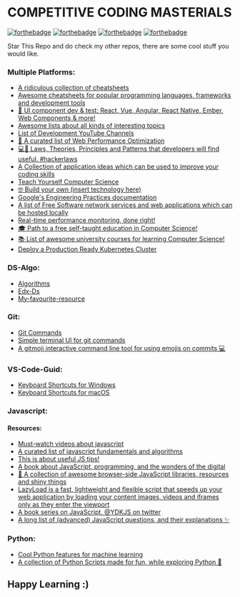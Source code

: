 
# COMPETITIVE CODING MASTERIALS

[![forthebadge](https://forthebadge.com/images/badges/built-by-developers.svg)](https://forthebadge.com)
[![forthebadge](https://forthebadge.com/images/badges/built-with-love.svg)](https://forthebadge.com)
[![forthebadge](https://forthebadge.com/images/badges/for-you.svg)](https://forthebadge.com)
[![forthebadge](https://forthebadge.com/images/badges/powered-by-coffee.svg)](https://forthebadge.com)

Star This Repo and do check my other repos, there are some cool stuff you would like.

### Multiple Platforms:

- [A ridiculous collection of cheatsheets](https://devhints.io/)
- [Awesome cheatsheets for popular programming languages, frameworks and development tools](https://lecoupa.github.io/awesome-cheatsheets/)
- [📓 UI component dev & test: React, Vue, Angular, React Native, Ember, Web Components & more!](https://github.com/storybookjs/storybook)
- [Awesome lists about all kinds of interesting topics](https://github.com/sindresorhus/awesome)
- [List of Development YouTube Channels](https://github.com/ErikCH/DevYouTubeList)
- [📝 A curated list of Web Performance Optimization](https://github.com/davidsonfellipe/awesome-wpo)
- [💻📖 Laws, Theories, Principles and Patterns that developers will find useful. #hackerlaws](https://github.com/dwmkerr/hacker-laws)
- [A Collection of application ideas which can be used to improve your coding skills](https://github.com/florinpop17/app-ideas)
- [Teach Yourself Computer Science](https://teachyourselfcs.com/)
- [🤓 Build your own (insert technology here)](https://github.com/danistefanovic/build-your-own-x)
- [Google's Engineering Practices documentation](https://github.com/google/eng-practices)
- [A list of Free Software network services and web applications which can be hosted locally](https://github.com/awesome-selfhosted/awesome-selfhosted)
- [Real-time performance monitoring, done right!](https://github.com/netdata/netdata)
- [🎓 Path to a free self-taught education in Computer Science!](https://github.com/ossu/computer-science)
- [📚 List of awesome university courses for learning Computer Science!](https://github.com/prakhar1989/awesome-courses)
- [Deploy a Production Ready Kubernetes Cluster](https://github.com/kubernetes-sigs/kubespray)

### DS-Algo:

- [Algorithms](https://www.udacity.com/course/intro-to-algorithms--cs215)
- [Edx-Ds](https://www.edx.org/course/algorithms-data-structures-microsoft-dev285x-1?source=aw&awc=6798_1601540416_db9cffd6b888e98bf0308379212a7062&utm_source=aw&utm_medium=affiliate_partner&utm_content=text-link&utm_term=85386_VigLink+Content)
- [My-favourite-resource](https://www.geeksforgeeks.org/data-structures/)

### Git:

- [Git Commands](https://gist.github.com/hofmannsven/6814451)
- [Simple terminal UI for git commands](https://github.com/jesseduffield/lazygit)
- [A gitmoji interactive command line tool for using emojis on commits 💻](https://github.com/carloscuesta/gitmoji-cli)

### VS-Code-Guid:

- [Keyboard Shortcuts for Windows](https://code.visualstudio.com/shortcuts/keyboard-shortcuts-windows.pdf)
- [Keyboard Shortcuts for macOS](https://code.visualstudio.com/shortcuts/keyboard-shortcuts-macos.pdf)

### Javascript:

#### Resources:

- [Must-watch videos about javascript](https://github.com/bolshchikov/js-must-watch)
- [A curated list of javascript fundamentals and algorithms](https://github.com/ggomaeng/awesome-js)
- [This is about useful JS tips!](https://github.com/loverajoel/jstips)
- [A book about JavaScript, programming, and the wonders of the digital](https://eloquentjavascript.net/)
- [🐢 A collection of awesome browser-side JavaScript libraries, resources and shiny things](https://github.com/sorrycc/awesome-javascript)
- [LazyLoad is a fast, lightweight and flexible script that speeds up your web application by loading your content images, videos and iframes only as they enter the viewport](https://github.com/verlok/lazyload)
- [A book series on JavaScript. @YDKJS on twitter](https://github.com/getify/You-Dont-Know-JS)
- [A long list of (advanced) JavaScript questions, and their explanations ✨](https://github.com/lydiahallie/javascript-questions)



### Python:

- [Cool Python features for machine learning](https://github.com/chiphuyen/python-is-cool)
- [A collection of Python Scripts made for fun, while exploring Python 🐍](https://github.com/thepushkarp/JFF-Python-Scripts)



## Happy Learning :)
